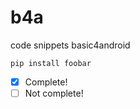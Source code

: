 # b4a
code snippets basic4android

```b4a
pip install foobar
```

- [x] Complete!
- [ ] Not complete!
